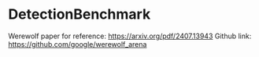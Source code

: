 # DetectionBenchmark

Werewolf paper for reference: 
https://arxiv.org/pdf/2407.13943
Github link: https://github.com/google/werewolf_arena
